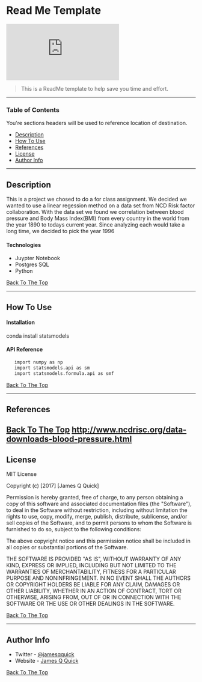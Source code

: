 # Read Me Template

![Project Image](http://www.wisegeek.net/what-is-a-blood-pressure-machine.htm#pulse-and-blood-pressure-monitor)

> This is a ReadMe template to help save you time and effort.

---

### Table of Contents
You're sections headers will be used to reference location of destination.

- [Description](#description)
- [How To Use](#how-to-use)
- [References](#references)
- [License](#license)
- [Author Info](#author-info)

---

## Description
This is a project we chosed to do a for class assignment. We decided we wanted to use a linear regession method on a data set from NCD Risk factor collaboration. With the data set we found we  correlation between blood pressure and Body Mass Index(BMI) from every country in the world from the year 1890 to todays current year. Since analyzing each would take a long time, we decided to pick the year 1996 


#### Technologies

- Juypter Notebook
- Postgres SQL
- Python

[Back To The Top](#read-me-template)

---

## How To Use

#### Installation

conda install statsmodels

#### API Reference

```html
   import numpy as np
   import statsmodels.api as sm
   import statsmodels.formula.api as smf
```
[Back To The Top](#read-me-template)

---

## References
[Back To The Top](#read-me-template)
http://www.ncdrisc.org/data-downloads-blood-pressure.html
---

## License

MIT License

Copyright (c) [2017] [James Q Quick]

Permission is hereby granted, free of charge, to any person obtaining a copy
of this software and associated documentation files (the "Software"), to deal
in the Software without restriction, including without limitation the rights
to use, copy, modify, merge, publish, distribute, sublicense, and/or sell
copies of the Software, and to permit persons to whom the Software is
furnished to do so, subject to the following conditions:

The above copyright notice and this permission notice shall be included in all
copies or substantial portions of the Software.

THE SOFTWARE IS PROVIDED "AS IS", WITHOUT WARRANTY OF ANY KIND, EXPRESS OR
IMPLIED, INCLUDING BUT NOT LIMITED TO THE WARRANTIES OF MERCHANTABILITY,
FITNESS FOR A PARTICULAR PURPOSE AND NONINFRINGEMENT. IN NO EVENT SHALL THE
AUTHORS OR COPYRIGHT HOLDERS BE LIABLE FOR ANY CLAIM, DAMAGES OR OTHER
LIABILITY, WHETHER IN AN ACTION OF CONTRACT, TORT OR OTHERWISE, ARISING FROM,
OUT OF OR IN CONNECTION WITH THE SOFTWARE OR THE USE OR OTHER DEALINGS IN THE
SOFTWARE.

[Back To The Top](#read-me-template)

---

## Author Info

- Twitter - [@jamesqquick](https://twitter.com/jamesqquick)
- Website - [James Q Quick](https://jamesqquick.com)

[Back To The Top](#read-me-template)
